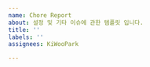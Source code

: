 ```yaml
---
name: Chore Report
about: 설정 및 기타 이슈에 관한 템플릿 입니다.
title: ''
labels: ''
assignees: KiWooPark

---
```



